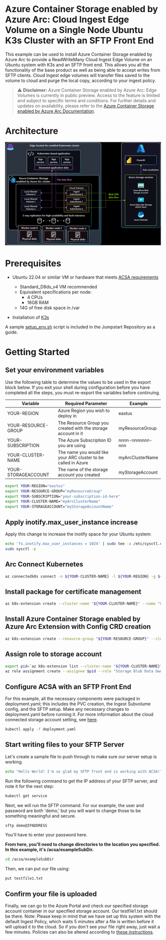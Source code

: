 # Azure Container Storage enabled by Azure Arc: Cloud Ingest Edge Volume on a Single Node Ubuntu K3s Cluster with an SFTP Front End
This example can be used to install Azure Container Storage enabled by Azure Arc to provide a ReadWriteMany Cloud Ingest Edge Volume on an Ubuntu system with K3s and an SFTP front end. This allows you all the functionality of the base product as well as being able to accept writes from SFTP clients. 
Cloud Ingest edge volumes will transfer files saved to the volume to cloud and purge the local copy, according to your ingest policy. 

> ⚠️ **Disclaimer:** Azure Container Storage enabled by Azure Arc: Edge Volumes is currently in public preview. Access to the feature is limited and subject to specific terms and conditions. For further details and updates on availability, please refer to the [Azure Container Storage enabled by Azure Arc Documentation](https://learn.microsoft.com/en-us/azure/azure-arc/container-storage/).

# Architecture
![Azure Container Storage enabled by Azure Arc Diagram.](./acsaedgevolarch.png)

# Prerequisites
* Ubuntu 22.04 or similar VM or hardware that meets [ACSA requirements](https://learn.microsoft.com/en-us/azure/azure-arc/container-storage/prepare-linux#minimum-hardware-requirements)
  * Standard_D8ds_v4 VM recommended
  * Equivalent specifications per node:
    * 4 CPUs
    * 16GB RAM
  * 14G of free disk space in /var

* Installation of [K3s](https://docs.k3s.io/quick-start)

A sample [setup_env.sh](setup_env.sh) script is included in the Jumpstart Repository as a guide. 

# Getting Started

## Set your environment variables
Use the following table to determine the values to be used in the export block below. If you exit your shell during configuration before you have completed all the steps, you must re-export the variables before continuing.  

|Variable        | Required Parameter                                             | Example |
|----------------|----------------------------------------------------------------|-----------------|
|YOUR-REGION          | Azure Region you wish to deploy in                             | eastus          |
|YOUR-RESOURCE-GROUP  | The Resource Group you created with the storage account in it  | myResourceGroup |
|YOUR-SUBSCRIPTION    | The Azure Subscription ID you are using                        | nnnn-nnnnnnn-nnn|
|YOUR-CLUSTER-NAME        | The name you would like your ARC cluster to be called in Azure | myArcClusterName|
|YOUR-STORAGEACCOUNT  | The name of the storage account you created                    | myStorageAccount|

```bash
export YOUR-REGION="eastus"
export YOUR-RESOURCE-GROUP="myResourceGroup"
export YOUR-SUBSCRIPTION="your-subscription-id-here"
export YOUR-CLUSTER-NAME="myArcClusterName"
export YOUR-STORAGEACCOUNT="myStorageAccountName"
```

## Apply inotify.max_user_instance increase
Apply this change to increase the inotify space for your Ubuntu system: 

```bash
echo 'fs.inotify.max_user_instances = 1024' | sudo tee -a /etc/sysctl.conf
sudo sysctl -p
```

## Arc Connect Kubernetes
```bash
az connectedk8s connect -n ${YOUR-CLUSTER-NAME} -l ${YOUR-REGION} -g ${YOUR-RESOURCE-GROUP} --subscription ${YOUR-SUBSCRIPTION}
```

## Install package for certificate management
```bash
az k8s-extension create --cluster-name "${YOUR-CLUSTER-NAME}" --name "${YOUR-CLUSTER-NAME}-certmgr" --resource-group "${YOUR-RESOURCE-GROUP}" --cluster-type connectedClusters --release-train preview --extension-type microsoft.iotoperations.platform --scope cluster --release-namespace cert-manager
```

## Install Azure Container Storage enabled by Azure Arc Extension with Config CRD creation
```bash
az k8s-extension create --resource-group "${YOUR-RESOURCE-GROUP}" --cluster-name "${YOUR-CLUSTER-NAME}" --cluster-type connectedClusters --name "acsa-`mktemp -u XXXXXX`" --extension-type microsoft.arc.containerstorage --config feature.diskStorageClass="default,local-path" --config  edgeStorageConfiguration.create=true
```

## Assign role to storage account
```bash
export pid=`az k8s-extension list --cluster-name "${YOUR-CLUSTER-NAME}" --resource-group "${YOUR-RESOURCE-GROUP}" --cluster-type connectedClusters | jq --arg extType "microsoft.arc.containerstorage" 'map(select(.extensionType == $extType)) | .[] | .identity.principalId' -r`
az role assignment create --assignee $pid --role "Storage Blob Data Owner" --scope "/subscriptions/${YOUR-SUBSCRIPTION}/resourceGroups/${YOUR-RESOURCE-GROUP}/providers/Microsoft.Storage/storageAccounts/${YOUR-STORAGEACCOUNT}"
```

## Configure ACSA with an SFTP Front End
For this example, all the necessary components were packaged in deployment.yaml; this includes the PVC creation, the Ingest Subvolume config, and the SFTP setup. Make any necessary changes to deployment.yaml before running it. For more information about the cloud connected storage account setting, see [here](https://learn.microsoft.com/en-us/azure/azure-arc/container-storage/cloud-ingest-edge-volume-configuration?tabs=portal#attach-subvolume-to-edge-volume).

```bash
kubectl apply -f deployment.yaml
```

## Start writing files to your SFTP Server
Let's create a sample file to push through to make sure our server setup is working.
```bash
echo "Hello World! I'm so glad my SFTP front end is working with ACSA!" > testfile1.txt
```

Run the following command to get the IP address of your SFTP server, and note it for the next step:
```bash
kubectl get service
```

Next, we will run the SFTP command. For our example, the user and password are both 'demo,' but you will want to change those to be something meaningful and secure.
```bash
sftp demo@IPADDRESS
```

You'll have to enter your password here.

**From here, you'll need to change directories to the location you specified. In this example, it's /acsa/exampleSubDir.**
```bash
cd /acsa/exampleSubDir
```

Then, we can put our file using:
```bash
put testfile1.txt
```

## Confirm your file is uploaded
Finally, we can go to the Azure Portal and check our specified storage account container in our specified storage account. Our testfile1.txt should be there.
Note: Please keep in mind that we have set up this system with the default Ingest Policy, which waits 5 minutes after a file is written before it will upload it to the cloud. So if you don't see your file right away, just wait a few minutes. Policies can also be altered according to [these instructions](https://learn.microsoft.com/en-us/azure/azure-arc/container-storage/cloud-ingest-edge-volume-configuration?tabs=portal#optional-modify-the-ingestpolicy-from-the-default).